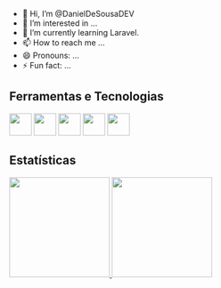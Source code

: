 - 👋 Hi, I’m @DanielDeSousaDEV
- 👀 I’m interested in ...
- 🌱 I’m currently learning Laravel.
- 📫 How to reach me ...
- 😄 Pronouns: ...
- ⚡ Fun fact: ...

## Ferramentas e Tecnologias
<img loading="lazy" src="https://cdn.jsdelivr.net/gh/devicons/devicon@latest/icons/html5/html5-original.svg" width="40" height="40"/> <img loading="lazy" src="https://cdn.jsdelivr.net/gh/devicons/devicon@latest/icons/css3/css3-original.svg" width="40" height="40"/> <img loading="lazy" src="https://cdn.jsdelivr.net/gh/devicons/devicon@latest/icons/java/java-original.svg" width="40" height="40"/> <img loading="lazy" src="https://cdn.jsdelivr.net/gh/devicons/devicon@latest/icons/mysql/mysql-original-wordmark.svg" width="40" height="40"/> <img loading="lazy" src="https://cdn.jsdelivr.net/gh/devicons/devicon@latest/icons/php/php-original.svg" width="40" height="40"/>

## Estatísticas

<div>
<a href="https://github.com/DanielDeSousaDEV">
<img loading="lazy" height="180em" src="https://github-readme-stats.vercel.app/api/top-langs/?username=DanielDeSousaDEV&layout=compact&langs_count=7&theme=dracula"/> <img loading="lazy" height="180em" src="https://github-readme-stats.vercel.app/api?username=DanielDeSousaDEV&show_icons=true&theme=dracula&include_all_commits=true&count_private=true"/>
</div>

<!---
DanielDeSousaDEV/DanielDeSousaDEV is a ✨ special ✨ repository because its `README.md` (this file) appears on your GitHub profile.
You can click the Preview link to take a look at your changes.
--->
